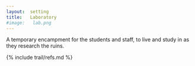 ```yaml
---
layout:  setting
title:   Laboratory
#image:   lab.png
---
```



A temporary encampment for the students and staff,
to live and study in as they research the ruins.


{% include trail/refs.md %}

